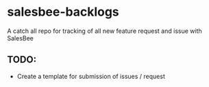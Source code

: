 # salesbee-backlogs

A catch all repo for tracking of all new feature request and issue with SalesBee

## TODO:

- Create a template for submission of issues / request
